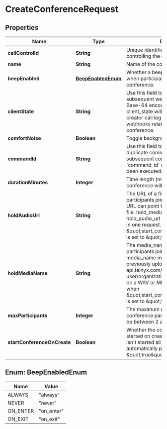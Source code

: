 

# CreateConferenceRequest


## Properties

| Name | Type | Description | Notes |
|------------ | ------------- | ------------- | -------------|
|**callControlId** | **String** | Unique identifier and token for controlling the call |  |
|**name** | **String** | Name of the conference |  |
|**beepEnabled** | [**BeepEnabledEnum**](#BeepEnabledEnum) | Whether a beep sound should be played when participants join and/or leave the conference. |  [optional] |
|**clientState** | **String** | Use this field to add state to every subsequent webhook. It must be a valid Base-64 encoded string. The client_state will be updated for the creator call leg and will be used for all webhooks related to the created conference. |  [optional] |
|**comfortNoise** | **Boolean** | Toggle background comfort noise. |  [optional] |
|**commandId** | **String** | Use this field to avoid execution of duplicate commands. Telnyx will ignore subsequent commands with the same &#x60;command_id&#x60; as one that has already been executed. |  [optional] |
|**durationMinutes** | **Integer** | Time length (minutes) after which the conference will end. |  [optional] |
|**holdAudioUrl** | **String** | The URL of a file to be played to participants joining the conference. The URL can point to either a WAV or MP3 file. hold_media_name and hold_audio_url cannot be used together in one request. Takes effect only when \&quot;start_conference_on_create\&quot; is set to \&quot;false\&quot;. |  [optional] |
|**holdMediaName** | **String** | The media_name of a file to be played to participants joining the conference. The media_name must point to a file previously uploaded to api.telnyx.com/v2/media by the same user/organization. The file must either be a WAV or MP3 file. Takes effect only when \&quot;start_conference_on_create\&quot; is set to \&quot;false\&quot;. |  [optional] |
|**maxParticipants** | **Integer** | The maximum number of active conference participants to allow. Must be between 2 and 800. Defaults to 250 |  [optional] |
|**startConferenceOnCreate** | **Boolean** | Whether the conference should be started on creation. If the conference isn&#39;t started all participants that join are automatically put on hold. Defaults to \&quot;true\&quot;. |  [optional] |



## Enum: BeepEnabledEnum

| Name | Value |
|---- | -----|
| ALWAYS | &quot;always&quot; |
| NEVER | &quot;never&quot; |
| ON_ENTER | &quot;on_enter&quot; |
| ON_EXIT | &quot;on_exit&quot; |



